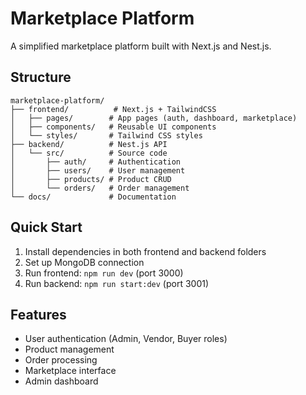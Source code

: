 # Marketplace Platform

A simplified marketplace platform built with Next.js and Nest.js.

## Structure

```
marketplace-platform/
├── frontend/          # Next.js + TailwindCSS
│   ├── pages/        # App pages (auth, dashboard, marketplace)
│   ├── components/   # Reusable UI components
│   └── styles/       # Tailwind CSS styles
├── backend/          # Nest.js API
│   └── src/          # Source code
│       ├── auth/     # Authentication
│       ├── users/    # User management
│       ├── products/ # Product CRUD
│       └── orders/   # Order management
└── docs/             # Documentation
```

## Quick Start

1. Install dependencies in both frontend and backend folders
2. Set up MongoDB connection
3. Run frontend: `npm run dev` (port 3000)
4. Run backend: `npm run start:dev` (port 3001)

## Features

- User authentication (Admin, Vendor, Buyer roles)
- Product management
- Order processing
- Marketplace interface
- Admin dashboard